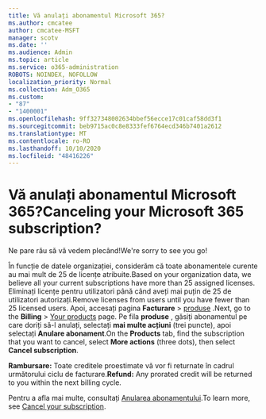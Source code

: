```yaml
---
title: Vă anulați abonamentul Microsoft 365?
ms.author: cmcatee
author: cmcatee-MSFT
manager: scotv
ms.date: ''
ms.audience: Admin
ms.topic: article
ms.service: o365-administration
ROBOTS: NOINDEX, NOFOLLOW
localization_priority: Normal
ms.collection: Adm_O365
ms.custom:
- "87"
- "1400001"
ms.openlocfilehash: 9ff327348002634bbef56ecce17c01caf58dd3f1
ms.sourcegitcommit: beb9715ac0c8e8333fef6764ecd346b7401a2612
ms.translationtype: MT
ms.contentlocale: ro-RO
ms.lasthandoff: 10/10/2020
ms.locfileid: "48416226"
---
```

# <a name="canceling-your-microsoft-365-subscription"></a><span data-ttu-id="7bb4e-102">Vă anulați abonamentul Microsoft 365?</span><span class="sxs-lookup"><span data-stu-id="7bb4e-102">Canceling your Microsoft 365 subscription?</span></span>

<span data-ttu-id="7bb4e-103">Ne pare rău să vă vedem plecând!</span><span class="sxs-lookup"><span data-stu-id="7bb4e-103">We're sorry to see you go!</span></span>
  
<span data-ttu-id="7bb4e-104">În funcție de datele organizației, considerăm că toate abonamentele curente au mai mult de 25 de licențe atribuite.</span><span class="sxs-lookup"><span data-stu-id="7bb4e-104">Based on your organization data, we believe all your current subscriptions have more than 25 assigned licenses.</span></span> <span data-ttu-id="7bb4e-105">Eliminați licențe pentru utilizatori până când aveți mai puțin de 25 de utilizatori autorizați.</span><span class="sxs-lookup"><span data-stu-id="7bb4e-105">Remove licenses from users until you have fewer than 25 licensed users.</span></span> <span data-ttu-id="7bb4e-106">Apoi, accesați pagina **Facturare** \> [produse](https://go.microsoft.com/fwlink/p/?linkid=842054) .</span><span class="sxs-lookup"><span data-stu-id="7bb4e-106">Next, go to the **Billing** \> [Your products](https://go.microsoft.com/fwlink/p/?linkid=842054) page.</span></span> <span data-ttu-id="7bb4e-107">Pe fila **produse** , găsiți abonamentul pe care doriți să-l anulați, selectați **mai multe acțiuni** (trei puncte), apoi selectați **Anulare abonament**.</span><span class="sxs-lookup"><span data-stu-id="7bb4e-107">On the **Products** tab, find the subscription that you want to cancel, select **More actions** (three dots), then select **Cancel subscription**.</span></span>

<span data-ttu-id="7bb4e-108">**Rambursare:** Toate creditele proestimate vă vor fi returnate în cadrul următorului ciclu de facturare.</span><span class="sxs-lookup"><span data-stu-id="7bb4e-108">**Refund:** Any prorated credit will be returned to you within the next billing cycle.</span></span>

<span data-ttu-id="7bb4e-109">Pentru a afla mai multe, consultați [Anularea abonamentului](https://docs.microsoft.com/microsoft-365/commerce/subscriptions/cancel-your-subscription).</span><span class="sxs-lookup"><span data-stu-id="7bb4e-109">To learn more, see [Cancel your subscription](https://docs.microsoft.com/microsoft-365/commerce/subscriptions/cancel-your-subscription).</span></span>